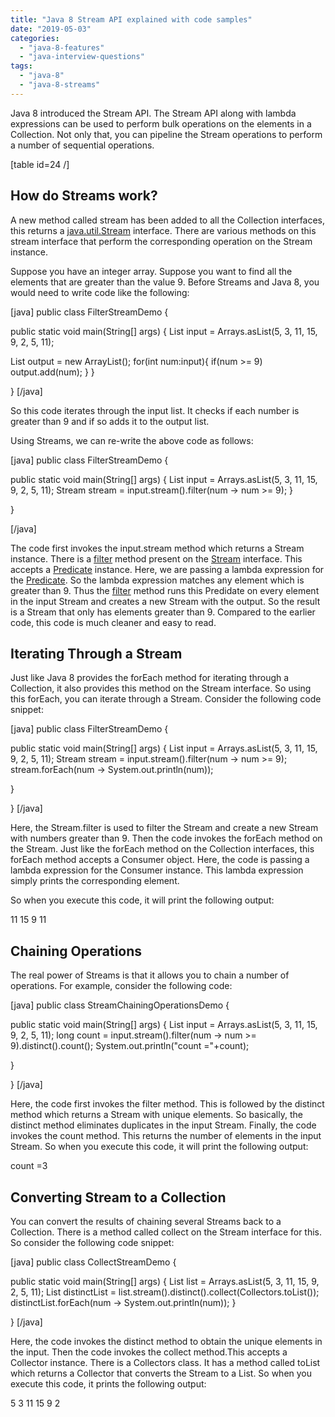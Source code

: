 ```yaml
---
title: "Java 8 Stream API explained with code samples"
date: "2019-05-03"
categories: 
  - "java-8-features"
  - "java-interview-questions"
tags: 
  - "java-8"
  - "java-8-streams"
---
```


Java 8 introduced the Stream API. The Stream API along with lambda expressions can be used to perform bulk operations on the elements in a Collection. Not only that, you can pipeline the Stream operations to perform a number of sequential operations.

\[table id=24 /\]

## How do Streams work?

A new method called stream has been added to all the Collection interfaces, this returns a [java.util.Stream](https://docs.oracle.com/javase/8/docs/api/java/util/stream/Stream.html) interface. There are various methods on this stream interface that perform the corresponding operation on the Stream instance.

Suppose you have an integer array. Suppose you want to find all the elements that are greater than the value 9. Before Streams and Java 8, you would need to write code like the following:

\[java\] public class FilterStreamDemo {

public static void main(String\[\] args) { List<Integer> input = Arrays.asList(5, 3, 11, 15, 9, 2, 5, 11);

List<Integer> output = new ArrayList<Integer>(); for(int num:input){ if(num >= 9) output.add(num); } }

} \[/java\]

So this code iterates through the input list. It checks if each number is greater than 9 and if so adds it to the output list.

Using Streams, we can re-write the above code as follows:

\[java\] public class FilterStreamDemo {

public static void main(String\[\] args) { List<Integer> input = Arrays.asList(5, 3, 11, 15, 9, 2, 5, 11); Stream<Integer> stream = input.stream().filter(num -> num >= 9); }

}

\[/java\]

The code first invokes the input.stream method which returns a Stream instance. There is a [filter](https://docs.oracle.com/javase/8/docs/api/java/util/stream/Stream.html#filter-java.util.function.Predicate-) method present on the [Stream](https://docs.oracle.com/javase/8/docs/api/java/util/stream/Stream.html) interface. This accepts a [Predicate](https://learnjava.co.in/java-8-predicate-example/) instance. Here, we are passing a lambda expression for the [Predicate](https://learnjava.co.in/java-8-predicate-example/). So the lambda expression matches any element which is greater than 9. Thus the [filter](https://docs.oracle.com/javase/8/docs/api/java/util/stream/Stream.html#filter-java.util.function.Predicate-) method runs this Predidate on every element in the input Stream and creates a new Stream with the output. So the result is a Stream that only has elements greater than 9. Compared to the earlier code, this code is much cleaner and easy to read.

## Iterating Through a Stream

Just like Java 8 provides the forEach method for iterating through a Collection, it also provides this method on the Stream interface. So using this forEach, you can iterate through a Stream. Consider the following code snippet:

\[java\] public class FilterStreamDemo {

public static void main(String\[\] args) { List<Integer> input = Arrays.asList(5, 3, 11, 15, 9, 2, 5, 11); Stream<Integer> stream = input.stream().filter(num -> num >= 9); stream.forEach(num -> System.out.println(num));

}

} \[/java\]

Here, the Stream.filter is used to filter the Stream and create a new Stream with numbers greater than 9. Then the code invokes the forEach method on the Stream. Just like the forEach method on the Collection interfaces, this forEach method accepts a Consumer object. Here, the code is passing a lambda expression for the Consumer instance. This lambda expression simply prints the corresponding element.

So when you execute this code, it will print the following output:

11 15 9 11

## Chaining Operations

The real power of Streams is that it allows you to chain a number of operations. For example, consider the following code:

\[java\] public class StreamChainingOperationsDemo {

public static void main(String\[\] args) { List<Integer> input = Arrays.asList(5, 3, 11, 15, 9, 2, 5, 11); long count = input.stream().filter(num -> num >= 9).distinct().count(); System.out.println("count ="+count);

}

} \[/java\]

Here, the code first invokes the filter method. This is followed by the distinct method which returns a Stream with unique elements. So basically, the distinct method eliminates duplicates in the input Stream. Finally, the code invokes the count method. This returns the number of elements in the input Stream. So when you execute this code, it will print the following output:

count =3

## Converting Stream to a Collection

You can convert the results of chaining several Streams back to a Collection. There is a method called collect on the Stream interface for this. So consider the following code snippet:

\[java\] public class CollectStreamDemo {

public static void main(String\[\] args) { List<Integer> list = Arrays.asList(5, 3, 11, 15, 9, 2, 5, 11); List<Integer> distinctList = list.stream().distinct().collect(Collectors.toList()); distinctList.forEach(num -> System.out.println(num)); }

} \[/java\]

Here, the code invokes the distinct method to obtain the unique elements in the input. Then the code invokes the collect method.This accepts a Collector instance. There is a Collectors class. It has a method called toList which returns a Collector that converts the Stream to a List. So when you execute this code, it prints the following output:

5 3 11 15 9 2
